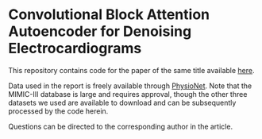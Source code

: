 # Convolutional Block Attention Autoencoder for Denoising Electrocardiograms

This repository contains code for the paper of the same title available [here](https://www.sciencedirect.com/science/article/pii/S1746809423006754). 

Data used in the report is freely available through [PhysioNet](https://www.physionet.org). Note that the MIMIC-III database is large and requires approval, though the other three datasets we used are available to download and can be subsequently processed by the code herein. 

Questions can be directed to the corresponding author in the article. 
